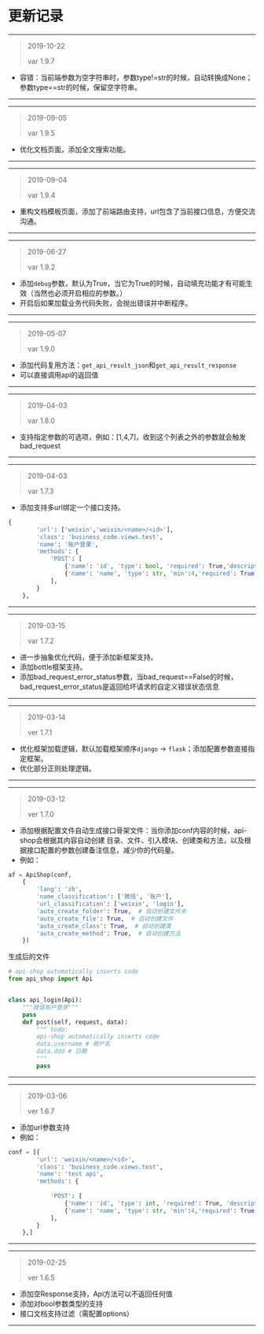 # 更新记录

---
> 2019-10-22 
>
> var 1.9.7
- 容错：当前端参数为空字符串时，参数type!=str的时候，自动转换成None；参数type==str的时候，保留空字符串。
---

---
> 2019-09-05 
>
> var 1.9.5
- 优化文档页面，添加全文搜索功能。
---

---
> 2019-09-04 
>
> var 1.9.4
- 重构文档模板页面，添加了前端路由支持，url包含了当前接口信息，方便交流沟通。
---


---
> 2019-06-27 
>
> var 1.9.2
- 添加`debug`参数，默认为True，当它为True的时候，自动填充功能才有可能生效（当然也必须开启相应的参数。）
- 开启后如果加载业务代码失败，会抛出错误并中断程序。
---



---
> 2019-05-07 
>
> var 1.9.0
- 添加代码复用方法：`get_api_result_json`和`get_api_result_response`
- 可以直接调用api的返回值
---

---
> 2019-04-03 
>
> var 1.8.0
- 支持指定参数的可选项，例如：[1,4,7]，收到这个列表之外的参数就会触发bad_request
---

---
> 2019-04-03 
>
> var 1.7.3
- 添加支持多url绑定一个接口支持。
```python
{
        'url': ['weixin','weixin/<name>/<id>'],
        'class': 'business_code.views.test',
        'name': '账户登录',
        'methods': {
            'POST': [
                {'name': 'id', 'type': bool, 'required': True,'description': '用户id'},
                {'name': 'name', 'type': str, 'min':4,'required': True,'description': '用户name'}, 
            ],
        }
    },
```
---

---
> 2019-03-15 
>
> var 1.7.2
- 进一步抽象优化代码，便于添加新框架支持。
- 添加bottle框架支持。
- 添加bad_request_error_status参数，当bad_request==False的时候，bad_request_error_status是返回给坏请求的自定义错误状态信息
---

---
> 2019-03-14
>
> ver 1.7.1
- 优化框架加载逻辑，默认加载框架顺序```django``` -> ```flask```；添加配置参数直接指定框架。
- 优化部分正则处理逻辑。
---

---
> 2019-03-12
>
> ver 1.7.0
- 添加根据配置文件自动生成接口骨架文件：当你添加conf内容的时候，api-shop会根据其内容自动创建
  目录、文件、引入模块、创建类和方法，以及根据接口配置的参数创建备注信息，减少你的代码量。
- 例如：
```python
af = ApiShop(conf,
    {
        'lang': 'zh',
        'name_classification': ['微信', '账户'],
        'url_classification': ['weixin', 'login'],
        'auto_create_folder': True,  # 自动创建文件夹
        'auto_create_file': True,  # 自动创建文件
        'auto_create_class': True,  # 自动创建类
        'auto_create_method': True,  # 自动创建方法
    })
```

生成后的文件
```python
# api-shop automatically inserts code
from api_shop import Api


class api_login(Api):
    """微信账户登录"""
    pass
    def post(self, request, data):
        """ todo:
        api-shop automatically inserts code
        data.username # 用户名
        data.ddd # 日期
        """
        pass
```
---


---
> 2019-03-06
>
> ver 1.6.7
- 添加url参数支持
- 例如：
```python
conf = [{
        'url': 'weixin/<name>/<id>',
        'class': 'business_code.views.test',
        'name': 'test api',
        'methods': {
            
            'POST': [
                {'name': 'id', 'type': int, 'required': True, 'description': '用户id'},
                {'name': 'name', 'type': str, 'min':4,'required': True,'description': '用户name'}, 
            ],
        }
    },]
```
---

---
> 2019-02-25
>
> ver 1.6.5
- 添加空Response支持，Api方法可以不返回任何值
- 添加对bool参数类型的支持
- 接口文档支持过滤（需配置options）
---
